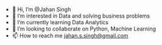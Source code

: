 - 👋 Hi, I’m @Jahan Singh
- 👀 I’m interested in Data and solving business problems 
- 🌱 I’m currently learning Data Analytics
- 💞️ I’m looking to collaborate on Python, Machine Learning 
- 📫 How to reach me jahan.s.singh@gmail.com

<!---
JSingh654/JSingh654 is a ✨ special ✨ repository because its `README.md` (this file) appears on your GitHub profile.
You can click the Preview link to take a look at your changes.
--->
